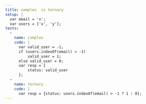 ```yaml
---
title: complex  vs ternary
setup: |
  var email = 'x';
  var users = ['x', 'y'];
tests:
  -
    name: complex 
    code: |
      var valid_user = -1;
      if (users.indexOf(email) > -1)
          valid_user = 1;
      else valid_user = 0;
      var resp = {
          status: valid_user
      };
  -
    name: ternary
    code: |
      var resp = {status: users.indexOf(email) > -1 ? 1 : 0};
---
```


